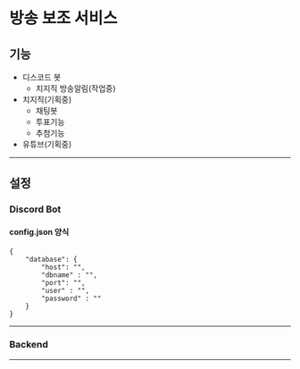 # 방송 보조 서비스
## 기능
- 디스코드 봇
  - 치지직 방송알림(작업중)
- 치지직(기획중)
  - 채팅봇
  - 투표기능
  - 추첨기능
- 유튜브(기획중)

---

## 설정
### Discord Bot
#### config.json 양식
```
{    
    "database": {
        "host": "",
        "dbname" : "",
        "port": "",
        "user" : "",
        "password" : ""
    }
}
```

---

### Backend

---
